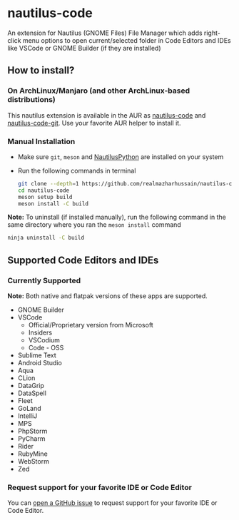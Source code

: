 # nautilus-code
An extension for Nautilus (GNOME Files) File Manager which adds right-click menu options to open current/selected folder in Code Editors and IDEs like VSCode or GNOME Builder (if they are installed)

## How to install?

### On ArchLinux/Manjaro (and other ArchLinux-based distributions)
This nautilus extension is available in the AUR as [nautilus-code](https://aur.archlinux.org/packages/nautilus-code) and [nautilus-code-git](https://aur.archlinux.org/packages/nautilus-code-git). Use your favorite AUR helper to install it.

### Manual Installation
- Make sure `git`, `meson` and [NautilusPython](https://wiki.gnome.org/Projects/NautilusPython) are installed on your system
- Run the following commands in terminal

  ```bash
  git clone --depth=1 https://github.com/realmazharhussain/nautilus-code.git
  cd nautilus-code
  meson setup build
  meson install -C build
  ```

**Note:** To uninstall (if installed manually), run the following command in the same directory where you ran the `meson install` command

```bash
ninja uninstall -C build
```

## Supported Code Editors and IDEs

### Currently Supported
**Note:** Both native and flatpak versions of these apps are supported.

- GNOME Builder
- VSCode
  - Official/Proprietary version from Microsoft
  - Insiders
  - VSCodium
  - Code - OSS
- Sublime Text
- Android Studio
- Aqua
- CLion
- DataGrip
- DataSpell
- Fleet
- GoLand
- IntelliJ
- MPS
- PhpStorm
- PyCharm
- Rider
- RubyMine
- WebStorm
- Zed

### Request support for your favorite IDE or Code Editor
You can [open a GitHub issue](https://github.com/realmazharhussain/nautilus-code/issues/new) to request support for your favorite IDE or Code Editor.
